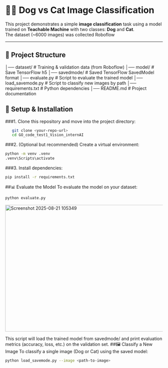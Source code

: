 # 🐶🐱 Dog vs Cat Image Classification

This project demonstrates a simple **image classification** task using a model trained on **Teachable Machine** with two classes: **Dog** and **Cat**.  
The dataset (~6000 images) was collected Roboflow

---

## 📂 Project Structure
│── dataset/ # Training & validation data (from Roboflow)
│── model/ # Save TensorFlow h5
│── savedmode/ # Saved TensorFlow SavedModel format
│── evaluate.py # Script to evaluate the trained model
│── load_savemode.py # Script to classify new images by path
│── requirements.txt # Python dependencies
│── README.md # Project documentation

## 🚀 Setup & Installation

###1. Clone this repository and move into the project directory:
```bash
   git clone <your-repo-url>
   cd GO_code_test1_Vision_internAI
```
###2. (Optional but recommended) Create a virtual environment:
```bash
python -m venv .venv
.venv\Scripts\activate      
```
###3. Install dependencies:
```bash
pip install -r requirements.txt
```
##📊 Evaluate the Model
To evaluate the model on your dataset:
```bash
python evaluate.py
```
<img width="566" height="406" alt="Screenshot 2025-08-21 105349" src="https://github.com/user-attachments/assets/fadef4b0-74c1-4e35-bdca-e57a26f800b2" />

This script will load the trained model from savedmode/ and print evaluation metrics (accuracy, loss, etc.) on the validation set.
##🖼️ Classify a New Image
To classify a single image (Dog or Cat) using the saved model:
```bash
python load_savemode.py --image <path-to-image>
```



